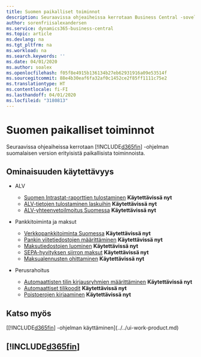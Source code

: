```yaml
---
title: Suomen paikalliset toiminnot
description: Seuraavissa ohjeaiheissa kerrotaan Business Central -sovelluksen suomalaisen version paikallisista toiminnoista.
author: sorenfriisalexandersen
ms.service: dynamics365-business-central
ms.topic: article
ms.devlang: na
ms.tgt_pltfrm: na
ms.workload: na
ms.search.keywords: ''
ms.date: 04/01/2020
ms.author: soalex
ms.openlocfilehash: f05f8e4915b136134b27eb62931916a09e53514f
ms.sourcegitcommit: 88e4b30eaf6fa32af0c1452ce2f85ff1111c75e2
ms.translationtype: HT
ms.contentlocale: fi-FI
ms.lasthandoff: 04/01/2020
ms.locfileid: "3180813"
---
```

# <a name="finland-local-functionality"></a>Suomen paikalliset toiminnot
Seuraavissa ohjeaiheissa kerrotaan [!INCLUDE[d365fin](../../includes/d365fin_md.md)] -ohjelman suomalaisen version erityisistä paikallisista toiminnoista.  

## <a name="feature-availability"></a>Ominaisuuden käytettävyys

* ALV
    * [Suomen Intrastat-raporttien tulostaminen](how-to-print-finnish-intrastat-reports.md) **Käytettävissä nyt**
    * [ALV-tietojen tulostaminen laskuihin](how-to-print-vat-information-on-invoices.md) **Käytettävissä nyt**
    * [ALV-yhteenvetoilmoitus Suomessa](vat-vies-declaration-in-finland.md) **Käytettävissä nyt**

* Pankkitoiminta ja maksut
    * [Verkkopankkitoiminta Suomessa](electronic-banking-in-finland.md) **Käytettävissä nyt**
    * [Pankin viitetiedostojen määrittäminen](how-to-set-up-bank-reference-files.md) **Käytettävissä nyt**
    * [Maksutiedostojen luominen](how-to-generate-payment-files.md) **Käytettävissä nyt**
    * [SEPA-hyvityksen siirron maksut](sepa-credit-transfer-payments.md) **Käytettävissä nyt**
    * [Maksualennusten ohittaminen](how-to-disregard-payment-discounts.md) **Käytettävissä nyt**

* Perusrahoitus
    * [Automaattisten tilin kirjausryhmien määrittäminen](how-to-set-up-automatic-account-posting-groups.md) **Käytettävissä nyt**
    * [Automaattiset tilikoodit](automatic-account-codes.md) **Käytettävissä nyt**
    * [Poistoerojen kirjaaminen](posting-depreciation-differences.md) **Käytettävissä nyt**

## <a name="see-also"></a>Katso myös
[[!INCLUDE[d365fin](../../includes/d365fin_md.md)] -ohjelman käyttäminen](../../ui-work-product.md)     

## [!INCLUDE[d365fin](../../includes/free_trial_md.md)]  
